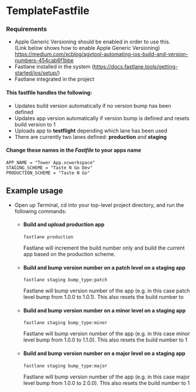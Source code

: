 # TemplateFastfile

### Requirements
 * Apple Generic Versioning should be enabled in order to use this. <br/> (Link below shows how to enable Apple Generic Versioning) <br/>
 https://medium.com/xcblog/agvtool-automating-ios-build-and-version-numbers-454cab6f1bbe
 * Fastlane installed in the system (https://docs.fastlane.tools/getting-started/ios/setup/)
 *  Fastlane integrated in the project

#### This fastfile handles the following:
* Updates build version automatically if no version bump has been defined
* Updates app version automatically if version bump is defined and resets build version to 1
* Uploads app to **testflight** depending which lane has been used
* There are currently two lanes defined: **production** and **staging**

#### Change these names in the *Fastfile* to your apps name
```
APP_NAME = "Tower App.xcworkspace"
STAGING_SCHEME = "Taste N Go Dev"
PRODUCTION_SCHEME = "Taste N Go"
```


## Example usage
* Open up Terminal, cd into your top-level project directory, and run the following commands:
  
  * #### Build and upload production app  
    ```fastlane production```

    Fastlane will increment the build number only and build the current app based on the production scheme.
  
  
  * #### Build and bump version number on a patch level on a staging app
    ```fastlane staging bump_type:patch```
  
    Fastlane will bump version number of the app (e.g. in this case patch level bump from 1.0.0 to 1.0.1). This also 
    resets the build number to 
    
  * #### Build and bump version number on a minor level on a staging app
    ```fastlane staging bump_type:minor```
  
    Fastlane will bump version number of the app (e.g. in this case minor level bump from 1.0.0 to 1.1.0). This also 
    resets the build number to 1
    
  * #### Build and bump version number on a major level on a staging app
    ```fastlane staging bump_type:major```
  
    Fastlane will bump version number of the app (e.g. in this case major level bump from 1.0.0 to 2.0.0). This also 
    resets the build number to 1
